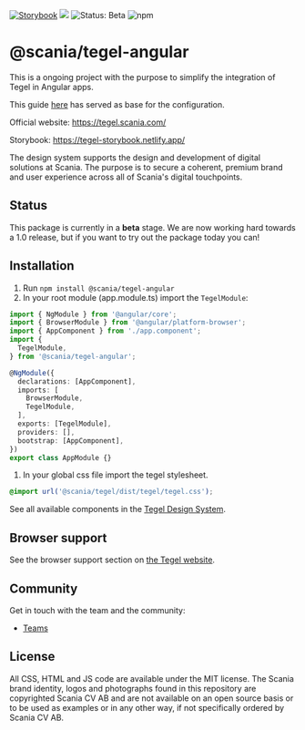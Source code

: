 [![Storybook](https://img.shields.io/badge/docs-storybook-ff69b4)](https://tegel-storybook.netlify.app/)
![](https://img.shields.io/github/license/scania-digital-design-system/tegel)
![Status: Beta](https://img.shields.io/badge/status-beta-red)
![npm](https://img.shields.io/npm/v/%40scania%2Ftegel-angular)

# @scania/tegel-angular
This is a ongoing project with the purpose to simplify the integration of Tegel in Angular apps.

This guide [here](https://stenciljs.com/docs/angular) has served as base for the configuration.

Official website: https://tegel.scania.com/

Storybook: https://tegel-storybook.netlify.app/

The design system supports the design and development of digital solutions at Scania. The purpose is to secure a coherent, premium brand and user experience across all of Scania's digital touchpoints.

## Status

This package is currently in a **beta** stage. We are now working hard towards a 1.0 release, but if you want to try out the package today you can!

## Installation


1. Run `npm install @scania/tegel-angular`
2. In your root module (app.module.ts) import the `TegelModule`:

```ts
import { NgModule } from '@angular/core';
import { BrowserModule } from '@angular/platform-browser';
import { AppComponent } from './app.component';
import {
  TegelModule,
} from '@scania/tegel-angular';

@NgModule({
  declarations: [AppComponent],
  imports: [
    BrowserModule,
    TegelModule,
  ],
  exports: [TegelModule],
  providers: [],
  bootstrap: [AppComponent],
})
export class AppModule {}
```

1. In your global css file import the tegel stylesheet.

```css
@import url('@scania/tegel/dist/tegel/tegel.css');
```

See all available components in the [Tegel Design System](https://tegel.scania.com/components/overview).

## Browser support

See the browser support section on [the Tegel website](https://tegel.scania.com/development/getting-started-development/introduction#browser-support).

## Community

Get in touch with the team and the community:

- [Teams](https://teams.microsoft.com/l/team/19%3a1257007a64d44c64954acca27a9d4b46%40thread.skype/conversations?groupId=79f9bfeb-73e2-424d-9477-b236191ece5e&tenantId=3bc062e4-ac9d-4c17-b4dd-3aad637ff1ac)

## License

All CSS, HTML and JS code are available under the MIT license. The Scania brand identity, logos and photographs found in this repository are copyrighted Scania CV AB and are not available on an open source basis or to be used as examples or in any other way, if not specifically ordered by Scania CV AB.
